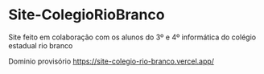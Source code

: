 # Site-ColegioRioBranco
Site feito em colaboração com os alunos do 3º e 4º informática do colégio estadual rio branco


Dominio provisório
https://site-colegio-rio-branco.vercel.app/
